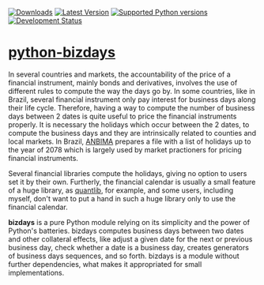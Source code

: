 [![Downloads](https://img.shields.io/pypi/dm/bizdays.svg)](https://pypi.python.org/pypi/bizdays/)
[![Latest Version](https://img.shields.io/pypi/v/bizdays.svg)](https://pypi.python.org/pypi/bizdays/)
[![Supported Python versions](https://img.shields.io/pypi/pyversions/bizdays.svg)](https://pypi.python.org/pypi/bizdays/)
[![Development Status](https://img.shields.io/pypi/status/bizdays.svg)](https://pypi.python.org/pypi/bizdays/)

# [python-bizdays](http://wilsonfreitas.github.io/python-bizdays/)

In several countries and markets, the accountability of the price of a financial
instrument, mainly bonds and derivatives, involves the use of different
rules to compute the way the days go by.
In some countries, like in Brazil, several financial instrument only pay interest for business days along their life cycle.
Therefore, having a way to compute the number of business days between 2 dates is quite useful to price the financial instruments properly.
It is necessary the holidays which occur between the 2 dates, to compute the business days and they are intrinsically related to counties and local markets.
In Brazil, [ANBIMA](http://portal.anbima.com.br/Pages/home.aspx) prepares a file with a list of holidays up to the year of 2078 which is largely used by market practioners for pricing financial instruments.
<!-- Usually you have a list with the holidays and all you want
is to find out the number of business days between two dates, nothing more. 
It is necessary for pricing properly the financial instrument. -->
Several financial libraries compute the holidays, giving no option to users set it by their own.
Furtherly, the financial calendar is usually a small feature of a huge library, as [quantlib](http://quantlib.org/index.shtml), for example, and some users, including myself, don't want to put a hand in such a huge library only to use the financial calendar.

**bizdays** is a pure Python module relying on its simplicity and the power of Python's batteries.
bizdays computes business days between two dates and other collateral effects, like adjust a given date for the next or previous business day, check whether a date is a business day, creates generators of business days sequences, and so forth.
bizdays is a module without further dependencies, what makes it appropriated for small implementations.

